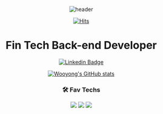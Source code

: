 <div align="center">
 
![header](https://capsule-render.vercel.app/api?type=cylinder&color=auto&height=150&section=header&text=WooYong%20An&fontSize=50&animation=twinkling)

[![Hits](https://hits.seeyoufarm.com/api/count/incr/badge.svg?url=https://github.com/anwoo99&count_bg=%23FFB60F&title_bg=%23555555&icon=&icon_color=%23E7E7E7&title=hits&edge_flat=false)](https://github.com/anwoo99)

# Fin Tech Back-end Developer
  [![Linkedin Badge](https://img.shields.io/badge/-LinkedIn-blue?style=flat-square&logo=Linkedin&logoColor=white&link=https://www.linkedin.com/in/%EC%9A%B0%EC%9A%A9-%EC%95%88-aa8842246?utm_source=share&utm_campaign=share_via&utm_content=profile&utm_medium=android_app)](https://www.linkedin.com/in/%EC%9A%B0%EC%9A%A9-%EC%95%88-aa8842246?utm_source=share&utm_campaign=share_via&utm_content=profile&utm_medium=android_app)
 
 [![Wooyong's GitHub stats](https://github-readme-stats.vercel.app/api?username=anwoo99&hide=stars)](https://github.com/anuraghazra/github-readme-stats)

### 🛠 Fav Techs
<img src="https://img.shields.io/badge/LINUX-FCC624?style=flat-square&logo=LINUX&logoColor=white"/></a> <img src="https://img.shields.io/badge/CISCO-1BA0D7?style=flat-square&logo=CISCO&logoColor=white"/></a>
<img src="https://img.shields.io/badge/Python-3766AB?style=flat-square&logo=Python&logoColor=white"/></a> 
</div>
